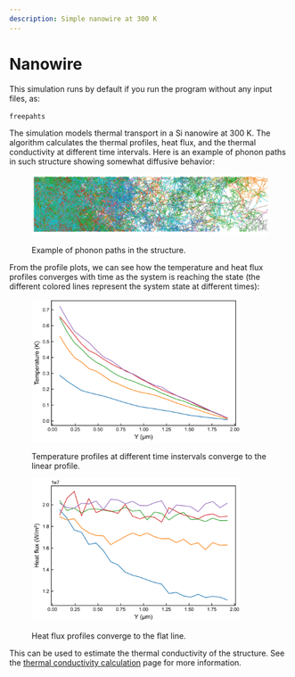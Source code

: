 ```yaml
---
description: Simple nanowire at 300 K
---
```


# Nanowire

This simulation runs by default if you run the program without any input files, as:

`freepahts`

The simulation models thermal transport in a Si nanowire at 300 K. The algorithm calculates the thermal profiles, heat flux, and the thermal conductivity at different time intervals. Here is an example of phonon paths in such structure showing somewhat diffusive behavior:

<figure><img src="../.gitbook/assets/paths.jpg" alt="" width="563"><figcaption><p>Example of phonon paths in the structure.</p></figcaption></figure>

From the profile plots, we can see how the temperature and heat flux profiles converges with time as the system is reaching the state (the different colored lines represent the system state at different times):

<figure><img src="../.gitbook/assets/thermal profile.jpg" alt="" width="375"><figcaption><p>Temperature profiles at different time instervals converge to the linear profile.</p></figcaption></figure>

<figure><img src="../.gitbook/assets/heat flux (2).jpg" alt="" width="375"><figcaption><p>Heat flux profiles converge to the flat line.</p></figcaption></figure>

This can be used to estimate the thermal conductivity of the structure. See the [thermal conductivity calculation](../advanced-tutorials/themal-conductivity-calculation.md) page for more information.
